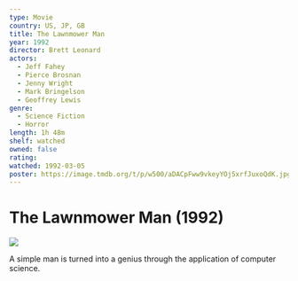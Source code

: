 ```yaml
---
type: Movie
country: US, JP, GB
title: The Lawnmower Man
year: 1992
director: Brett Leonard
actors:
  - Jeff Fahey
  - Pierce Brosnan
  - Jenny Wright
  - Mark Bringelson
  - Geoffrey Lewis
genre:
  - Science Fiction
  - Horror
length: 1h 48m
shelf: watched
owned: false
rating:
watched: 1992-03-05
poster: https://image.tmdb.org/t/p/w500/aDACpFww9vkeyYOj5xrfJuxoQdK.jpg
---
```


# The Lawnmower Man (1992)

![](https://image.tmdb.org/t/p/w500/aDACpFww9vkeyYOj5xrfJuxoQdK.jpg)

A simple man is turned into a genius through the application of computer science.